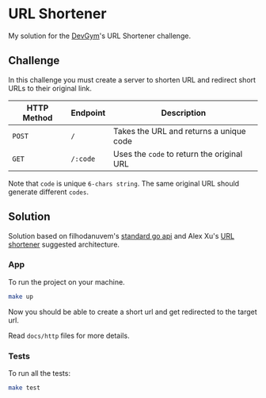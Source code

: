 # URL Shortener

My solution for the [DevGym][devgym]'s URL Shortener challenge.

## Challenge

In this challenge you must create a server to shorten URL and redirect short 
URLs to their original link.

| HTTP Method | Endpoint | Description                                |
|-------------|----------|--------------------------------------------|
| `POST`      | `/`      | Takes the URL and returns a unique code    |
| `GET`       | `/:code` | Uses the `code` to return the original URL |

Note that `code` is unique `6-chars string`. The same original URL should 
generate different `codes`.

## Solution

Solution based on filhodanuvem's [standard go api][ytgoapi] and Alex Xu's [URL shortener][system-design-interview] suggested architecture.

### App

To run the project on your machine.

```bash
make up
```

Now you should be able to create a short url and get redirected to the target url.

Read `docs/http` files for more details.

### Tests

To run all the tests:

```bash
make test
```

[devgym]: https://app.devgym.com.br/challenges/3ecd0771-981d-44dc-9eee-5ec69791a745
[ytgoapi]: https://github.com/filhodanuvem/ytgoapi/tree/main
[system-design-interview]: https://www.amazon.com/System-Design-Interview-insiders-Second/dp/B08CMF2CQF